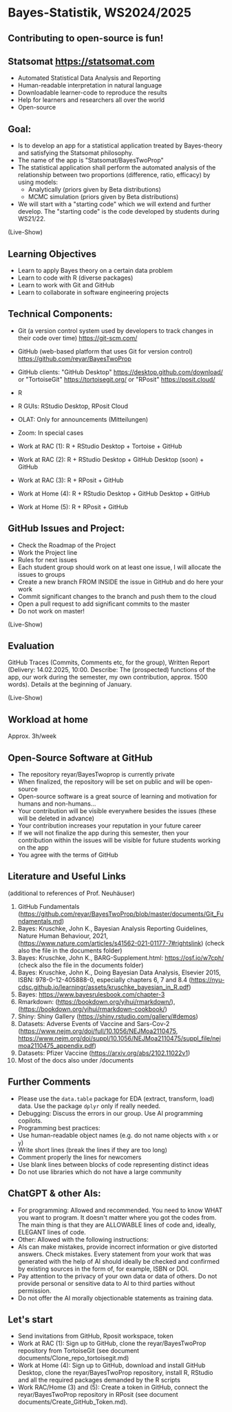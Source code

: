 # Bayes-Statistik, WS2024/2025
## Contributing to open-source is fun! 


## Statsomat https://statsomat.com 
-	Automated Statistical Data Analysis and Reporting
-	Human-readable interpretation in natural language
-	Downloadable learner-code to reproduce the results 
-	Help for learners and researchers all over the world
- 	Open-source 


## Goal: 
- Is to develop an app for a statistical application treated by Bayes-theory and satisfying the Statsomat philosophy.
- The name of the app is "Statsomat/BayesTwoProp" 
- The statistical application shall perform the automated analysis of the relationship between two proportions (difference, ratio, efficacy) by using models:  
	-  Analytically (priors given by Beta distributions)
	-  MCMC simulation (priors given by Beta distributions)
- We will start with a "starting code" which we will extend and further develop. The "starting code" is the code developed by students during WS21/22. 

(Live-Show)

## Learning Objectives
- Learn to apply Bayes theory on a certain data problem 
- Learn to code with R (diverse packages)
- Learn to work with Git and GitHub
- Learn to collaborate in software engineering projects 

## Technical Components:
- Git (a version control system used by developers to track changes in their code over time) https://git-scm.com/
- GitHub (web-based platform that uses Git for version control) https://github.com/reyar/BayesTwoProp
- GitHub clients: "GitHub Desktop" https://desktop.github.com/download/ or "TortoiseGit" https://tortoisegit.org/ or "RPosit" https://posit.cloud/
- R
- R GUIs: RStudio Desktop, RPosit Cloud
- OLAT: Only for announcements (Mitteilungen)
- Zoom: In special cases 

- Work at RAC (1): R + RStudio Desktop + Tortoise + GitHub
- Work at RAC (2): R + RStudio Desktop + GitHub Desktop (soon) + GitHub
- Work at RAC (3): R + RPosit + GitHub
- Work at Home (4): R + RStudio Desktop + GitHub Desktop + GitHub
- Work at Home (5): R + RPosit + GitHub
	
	
##  GitHub Issues and Project:
- Check the Roadmap of the Project 
- Work the Project line 
- Rules for next issues
- Each student group should work on at least one issue, I will allocate the issues to groups 
- Create a new branch FROM INSIDE the issue in GitHub and do here your work 
- Commit significant changes to the branch and push them to the cloud
- Open a pull request to add significant commits to the master
- Do not work on master! 

(Live-Show)
 
##	Evaluation

GitHub Traces (Commits, Comments etc, for the group), Written Report (Delivery: 14.02.2025, 10:00. Describe: The (prospected) functions of the app, our work during the semester, my own contribution, approx. 1500 words). Details at the beginning of January. 

(Live-Show)

## Workload at home
Approx. 3h/week 

## Open-Source Software at GitHub
- The repository reyar/BayesTwoprop is currently private
- When finalized, the repository will be set on public and will be open-source
- Open-source software is a great source of learning and motivation for humans and non-humans... 
- Your contribution will be visible everywhere besides the issues (these will be deleted in advance)
- Your contribution increases your reputation in your future career
- If we will not finalize the app during this semester, then your contribution within the issues will be visible for future students working on the app
- You agree with the terms of GitHub 


## Literature and Useful Links 
(additional to references of Prof. Neuhäuser) 

1. GitHub Fundamentals (https://github.com/reyar/BayesTwoProp/blob/master/documents/Git_Fundamentals.md)
2. Bayes: Kruschke, John K., Bayesian Analysis Reporting Guidelines, Nature Human Behaviour, 2021,  (https://www.nature.com/articles/s41562-021-01177-7#rightslink) (check also the file in the documents folder)
3. Bayes: Kruschke, John K., BARG-Supplement.html: https://osf.io/w7cph/ (check also the file in the documents folder)
4. Bayes: Kruschke, John K., Doing Bayesian Data Analysis, Elsevier 2015, ISBN: 978-0-12-405888-0, especially chapters 6, 7 and 8.4 (https://nyu-cdsc.github.io/learningr/assets/kruschke_bayesian_in_R.pdf)
5. Bayes: https://www.bayesrulesbook.com/chapter-3
6. Rmarkdown: (https://bookdown.org/yihui/rmarkdown/), (https://bookdown.org/yihui/rmarkdown-cookbook/)
7. Shiny: Shiny Gallery (https://shiny.rstudio.com/gallery/#demos)
8. Datasets: Adverse Events of Vaccine and Sars-Cov-2 (https://www.nejm.org/doi/full/10.1056/NEJMoa2110475, https://www.nejm.org/doi/suppl/10.1056/NEJMoa2110475/suppl_file/nejmoa2110475_appendix.pdf)
9. Datasets: Pfizer Vaccine (https://arxiv.org/abs/2102.11022v1)
10. Most of the docs also under /documents


## Further Comments
- Please use the `data.table` package for EDA (extract, transform, load) data. Use the package `dplyr` only if really needed.
- Debugging: Discuss the errors in our group. Use AI programming copilots.
- Programming best practices:
- Use human-readable object names (e.g. do not name objects with `x` or `y`) 
- Write short lines (break the lines if they are too long)
- Comment properly the lines for newcomers 
- Use blank lines between blocks of code representing distinct ideas
- Do not use libraries which do not have a large community  


## ChatGPT & other AIs: 
- For programming: Allowed and recommended. You need to know WHAT you want to program. It doesn't matter where you got the codes from. The main thing is that they are ALLOWABLE lines of code and, ideally, ELEGANT lines of code. 
- Other: Allowed with the following instructions: 
- AIs can make mistakes, provide incorrect information or give distorted answers. Check mistakes. Every statement from your work that was generated with the help of AI should ideally be checked and confirmed by existing sources in the form of, for example, ISBN or DOI. 
- Pay attention to the privacy of your own data or data of others. Do not provide personal or sensitive data to AI to third parties without permission. 
- Do not offer the AI ​​morally objectionable statements as training data.


## Let's start 
- Send invitations from GitHub, Rposit workspace, token 
- Work at RAC (1): Sign up to GitHub, clone the reyar/BayesTwoProp repository from TortoiseGit (see document documents/Clone_repo_tortoisegit.md)
- Work at Home (4): Sign up to GitHub, download and install GitHub Desktop, clone the reyar/BayesTwoProp repository, install R, RStudio and all the required packages demanded by the R scripts
- Work RAC/Home (3) and (5): Create a token in GitHub, connect the reyar/BayesTwoProp repository in RPosit (see document documents/Create_GitHub_Token.md).   
